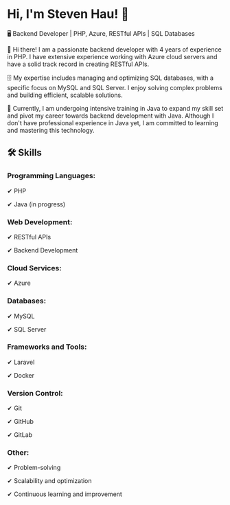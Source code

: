 
# Hi, I'm Steven Hau! 👋
🖥️ Backend Developer | PHP, Azure, RESTful APIs | SQL Databases

👋 Hi there! I am a passionate backend developer with 4 years of experience in PHP. I have extensive experience working with Azure cloud servers and have a solid track record in creating RESTful APIs.

🗄️ My expertise includes managing and optimizing SQL databases, with a specific focus on MySQL and SQL Server. I enjoy solving complex problems and building efficient, scalable solutions.

🚀 Currently, I am undergoing intensive training in Java to expand my skill set and pivot my career towards backend development with Java. Although I don't have professional experience in Java yet, I am committed to learning and mastering this technology.
## 🛠 Skills
### Programming Languages:
✔ PHP

✔ Java (in progress)

### Web Development:
✔ RESTful APIs

✔ Backend Development

### Cloud Services:
✔ Azure

### Databases:
✔ MySQL

✔ SQL Server

### Frameworks and Tools:
✔ Laravel

✔ Docker

### Version Control:
✔ Git

✔ GitHub

✔ GitLab

### Other:
✔ Problem-solving

✔ Scalability and optimization

✔ Continuous learning and improvement

